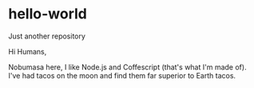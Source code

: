 # hello-world
Just another repository

Hi Humans,

Nobumasa here, I like Node.js and Coffescript (that's what I'm made of).
I've had tacos on the moon and find them far superior to Earth tacos.
